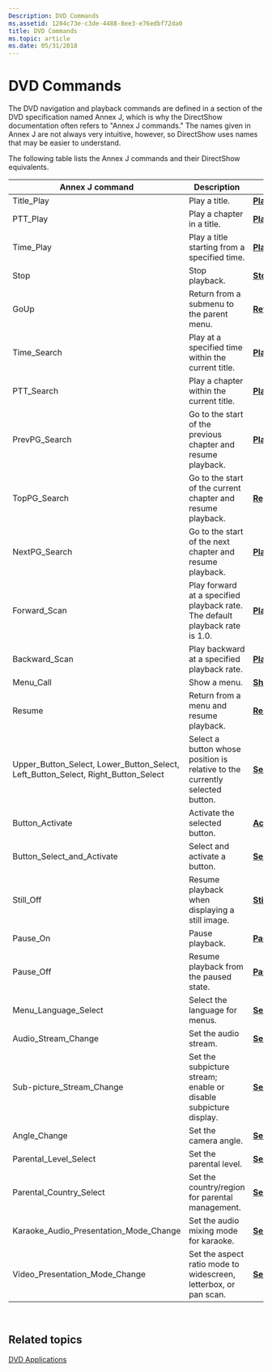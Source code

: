 ```yaml
---
Description: DVD Commands
ms.assetid: 1204c73e-c3de-4488-8ee3-e76edbf72da0
title: DVD Commands
ms.topic: article
ms.date: 05/31/2018
---
```


# DVD Commands

The DVD navigation and playback commands are defined in a section of the DVD specification named Annex J, which is why the DirectShow documentation often refers to "Annex J commands." The names given in Annex J are not always very intuitive, however, so DirectShow uses names that may be easier to understand.

The following table lists the Annex J commands and their DirectShow equivalents.



| Annex J command                                                                           | Description                                                                  | IDvdControl2 method                                                                           |
|-------------------------------------------------------------------------------------------|------------------------------------------------------------------------------|-----------------------------------------------------------------------------------------------|
| Title\_Play                                                                               | Play a title.                                                                | [**PlayTitle**](/windows/desktop/api/Strmif/nf-strmif-idvdcontrol2-playtitle)                                                   |
| PTT\_Play                                                                                 | Play a chapter in a title.                                                   | [**PlayChapterInTitle**](/windows/desktop/api/Strmif/nf-strmif-idvdcontrol2-playchapterintitle)                                 |
| Time\_Play                                                                                | Play a title starting from a specified time.                                 | [**PlayAtTimeInTitle**](/windows/desktop/api/Strmif/nf-strmif-idvdcontrol2-playattimeintitle)                                   |
| Stop                                                                                      | Stop playback.                                                               | [**Stop**](/windows/desktop/api/Strmif/nf-strmif-idvdcontrol2-stop)                                                             |
| GoUp                                                                                      | Return from a submenu to the parent menu.                                    | [**ReturnFromSubmenu**](/windows/desktop/api/Strmif/nf-strmif-idvdcontrol2-returnfromsubmenu)                                   |
| Time\_Search                                                                              | Play at a specified time within the current title.                           | [**PlayAtTime**](/windows/desktop/api/Strmif/nf-strmif-idvdcontrol2-playattime)                                                 |
| PTT\_Search                                                                               | Play a chapter within the current title.                                     | [**PlayChapter**](/windows/desktop/api/Strmif/nf-strmif-idvdcontrol2-playchapter)                                               |
| PrevPG\_Search                                                                            | Go to the start of the previous chapter and resume playback.                 | [**PlayPrevChapter**](/windows/desktop/api/Strmif/nf-strmif-idvdcontrol2-playprevchapter)                                       |
| TopPG\_Search                                                                             | Go to the start of the current chapter and resume playback.                  | [**ReplayChapter**](/windows/desktop/api/Strmif/nf-strmif-idvdcontrol2-replaychapter)                                           |
| NextPG\_Search                                                                            | Go to the start of the next chapter and resume playback.                     | [**PlayNextChapter**](/windows/desktop/api/Strmif/nf-strmif-idvdcontrol2-playnextchapter)                                       |
| Forward\_Scan                                                                             | Play forward at a specified playback rate. The default playback rate is 1.0. | [**PlayForwards**](/windows/desktop/api/Strmif/nf-strmif-idvdcontrol2-playforwards)                                             |
| Backward\_Scan                                                                            | Play backward at a specified playback rate.                                  | [**PlayBackwards**](/windows/desktop/api/Strmif/nf-strmif-idvdcontrol2-playbackwards)                                           |
| Menu\_Call                                                                                | Show a menu.                                                                 | [**ShowMenu**](/windows/desktop/api/Strmif/nf-strmif-idvdcontrol2-showmenu)                                                     |
| Resume                                                                                    | Return from a menu and resume playback.                                      | [**Resume**](/windows/desktop/api/Strmif/nf-strmif-idvdcontrol2-resume)                                                         |
| Upper\_Button\_Select, Lower\_Button\_Select, Left\_Button\_Select, Right\_Button\_Select | Select a button whose position is relative to the currently selected button. | [**SelectButton**](/windows/desktop/api/Strmif/nf-strmif-idvdcontrol2-selectbutton)                                             |
| Button\_Activate                                                                          | Activate the selected button.                                                | [**ActivateButton**](/windows/desktop/api/Strmif/nf-strmif-idvdcontrol2-activatebutton)                                         |
| Button\_Select\_and\_Activate                                                             | Select and activate a button.                                                | [**SelectAndActivateButton**](/windows/desktop/api/Strmif/nf-strmif-idvdcontrol2-selectandactivatebutton)                       |
| Still\_Off                                                                                | Resume playback when displaying a still image.                               | [**StillOff**](/windows/desktop/api/Strmif/nf-strmif-idvdcontrol2-stilloff)                                                     |
| Pause\_On                                                                                 | Pause playback.                                                              | [**Pause**](/windows/desktop/api/Strmif/nf-strmif-idvdcontrol2-pause)                                                           |
| Pause\_Off                                                                                | Resume playback from the paused state.                                       | [**Pause**](/windows/desktop/api/Strmif/nf-strmif-idvdcontrol2-pause)                                                           |
| Menu\_Language\_Select                                                                    | Select the language for menus.                                               | [**SelectDefaultMenuLanguage**](/windows/desktop/api/Strmif/nf-strmif-idvdcontrol2-selectdefaultmenulanguage)                   |
| Audio\_Stream\_Change                                                                     | Set the audio stream.                                                        | [**SelectAudioStream**](/windows/desktop/api/Strmif/nf-strmif-idvdcontrol2-selectaudiostream)                                   |
| Sub-picture\_Stream\_Change                                                               | Set the subpicture stream; enable or disable subpicture display.             | [**SelectSubpictureStream**](/windows/desktop/api/Strmif/nf-strmif-idvdcontrol2-selectsubpicturestream)                         |
| Angle\_Change                                                                             | Set the camera angle.                                                        | [**SelectAngle**](/windows/desktop/api/Strmif/nf-strmif-idvdcontrol2-selectangle)                                               |
| Parental\_Level\_Select                                                                   | Set the parental level.                                                      | [**SelectParentalLevel**](/windows/desktop/api/Strmif/nf-strmif-idvdcontrol2-selectparentallevel)                               |
| Parental\_Country\_Select                                                                 | Set the country/region for parental management.                              | [**SelectParentalCountry**](/windows/desktop/api/Strmif/nf-strmif-idvdcontrol2-selectparentalcountry)                           |
| Karaoke\_Audio\_Presentation\_Mode\_Change                                                | Set the audio mixing mode for karaoke.                                       | [**SelectKaraokeAudioPresentationMode**](/windows/desktop/api/Strmif/nf-strmif-idvdcontrol2-selectkaraokeaudiopresentationmode) |
| Video\_Presentation\_Mode\_Change                                                         | Set the aspect ratio mode to widescreen, letterbox, or pan scan.             | [**SelectVideoModePreference**](/windows/desktop/api/Strmif/nf-strmif-idvdcontrol2-selectvideomodepreference)                   |



 

## Related topics

<dl> <dt>

[DVD Applications](dvd-applications.md)
</dt> </dl>

 

 



